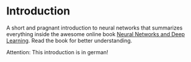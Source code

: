 # Introduction

A short and pragnant introduction to neural networks that summarizes everything 
inside the awesome online book [Neural Networks and Deep 
Learning](http://neuralnetworksanddeeplearning.com/index.html).
Read the book for better understanding.

Attention: This introduction is in german!
